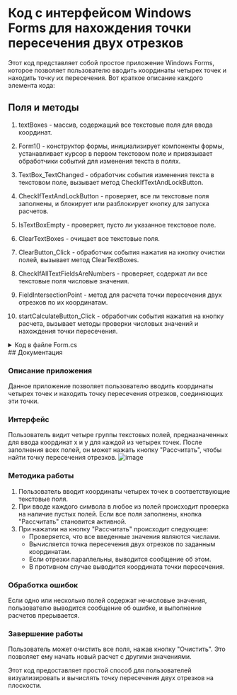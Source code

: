 # Код с интерфейсом Windows Forms для нахождения точки пересечения двух отрезков

Этот код представляет собой простое приложение Windows Forms, которое позволяет пользователю вводить координаты четырех точек и находить точку их пересечения. Вот краткое описание каждого элемента кода:

## Поля и методы

1. textBoxes - массив, содержащий все текстовые поля для ввода координат.

2. Form1() - конструктор формы, инициализирует компоненты формы, устанавливает курсор в первом текстовом поле и привязывает обработчики событий для изменения текста в полях.

3. TextBox_TextChanged - обработчик события изменения текста в текстовом поле, вызывает метод CheckIfTextAndLockButton.

4. CheckIfTextAndLockButton - проверяет, все ли текстовые поля заполнены, и блокирует или разблокирует кнопку для запуска расчетов.

5. IsTextBoxEmpty - проверяет, пусто ли указанное текстовое поле.

6. ClearTextBoxes - очищает все текстовые поля.

7. ClearButton_Click - обработчик события нажатия на кнопку очистки полей, вызывает метод ClearTextBoxes.

8. CheckIfAllTextFieldsAreNumbers - проверяет, содержат ли все текстовые поля числовые значения.

9. FieldIntersectionPoint - метод для расчета точки пересечения двух отрезков по их координатам.

10. startCalculateButton_Click - обработчик события нажатия на кнопку расчета, вызывает методы проверки числовых значений и нахождения точки пересечения.

<details>
<summary>Код в файле Form.cs</summary>

```cs
﻿using System;
using System.Collections.Generic;
using System.ComponentModel;
using System.Data;
using System.Drawing;
using System.Linq;
using System.Text;
using System.Threading.Tasks;
using System.Windows.Forms;
using static System.Windows.Forms.VisualStyles.VisualStyleElement;
using static System.Windows.Forms.VisualStyles.VisualStyleElement.ToolBar;
using TextBox = System.Windows.Forms.TextBox;

namespace WindowsFormsApp1
{
    public partial class Form1 : Form
    {
        private TextBox[] textBoxes;
        public Form1()
        {
            InitializeComponent();
            textBoxes = new TextBox[] { onePointX1, onePointX2, onePointY1, onePointY2, 
                secondPointX1, secondPointX2, secondPointY1, secondPointY2 };

            this.ActiveControl = onePointX1; //курсор в первом тектовом поле при инизиализации

            CheckIfTextAndLockButton();

            foreach (TextBox textBox in textBoxes)
            {
                textBox.TextChanged += TextBox_TextChanged;
            }
        }


        private void TextBox_TextChanged(object sender, EventArgs e)
        {
            CheckIfTextAndLockButton();
        }
        private void CheckIfTextAndLockButton()
        {
            startCalculateButton.Enabled = !textBoxes.Any(textBox => IsTextBoxEmpty(textBox));
        }
        private bool IsTextBoxEmpty(TextBox textBox)
        {
            return string.IsNullOrEmpty(textBox.Text);
        }


        /// <summary>
        /// Просто тупо очищает все поля <c>TextBox</c> циклом foreach
        /// </summary>
        private void ClearTextBoxes()
        {
            foreach (TextBox textBox in textBoxes)
            {
                textBox.Clear();
            }
        }
        private void ClearButton_Click(object sender, EventArgs e)
        {
            ClearTextBoxes();
        }


        /// <summary>
        /// Проверяет, что все текстовые поля содержат целочисленные значения. <para></para> 
        /// Если хотя бы одно поле не содержит целочисленный тип, выводит сообщение об ошибке и прерывает выполнение метода.
        /// </summary>
        private void CheckIfAllTextFieldsAreNumbers()
        {
            foreach (TextBox textBox in textBoxes)
            {
                if (!double.TryParse(textBox.Text, out _) && !int.TryParse(textBox.Text, out _))
                {
                    MessageBox.Show("Пожалуйста, введите числовое значение во все поля!", "Error!!!");
                    return;
                }
            }
        }


        public void FieldIntersectionPoint(double x1, double x2, double x3, double x4, 
            double y1, double y2, double y3, double y4)
        {
            //Уравнение прямой в общем виде имеет вид y = mx + b, где m - это коэффициент наклона прямой, а b - это коэффициент сдвига по оси y.
            //Для каждой из прямых мы можем найти значения коэффициентов m и b по формулам:
            //  Для первой прямой: 
            //  m1 = (y2 - y1) / (x2 - x1)
            //  b1 = y1 - m1 * x1
            //  Для второй прямой: 
            //  m2 = (y4 - y3) / (x4 - x3)
            //  b2 = y3 - m2 * x3

            //Теперь у нас есть уравнения двух прямых в виде y = m1 * x + b1 и y = m2 * x + b2.
            //Для нахождения точки пересечения этих прямых, нужно решить систему уравнений:
            //  m1 * x + b1 = m2 * x + b2
            //  m1 * x + b1 = m2 * x + b2

            double m1 = (y2 - y1) / (x2 - x1);
            if (x2 == x1) m1 = 1100000000000000;
            double b1 = y1 - m1 * x1;

            double m2 = (y4 - y3) / (x4 - x3);
            if (x4 == x3) m2 = 1100000000000000;
            double b2 = y3 - m2 * x3;

            if (m1 == m2)
            {
                MessageBox.Show("Прямые параллельны, нет точки пересечения.");
            }
            else
            {
                double x = (b2 - b1) / (m1 - m2);
                double y = m1 * x + b1;

                MessageBox.Show($"Точка пересечения: ({x}, {y})");
            }
        }

        private void startCalculateButton_Click(object sender, EventArgs e)
        {
            CheckIfAllTextFieldsAreNumbers();

            double x1 = Double.Parse(onePointX1.Text);
            double x2 = Double.Parse(onePointX2.Text);
            double y1 = Double.Parse(onePointY1.Text);
            double y2 = Double.Parse(onePointY2.Text);

            double x3 = Double.Parse(secondPointX1.Text);
            double x4 = Double.Parse(secondPointX2.Text);
            double y3 = Double.Parse(secondPointY1.Text);
            double y4 = Double.Parse(secondPointY2.Text);

            FieldIntersectionPoint(x1, x2, x3, x4, y1, y2, y3, y4);
        }


    }
}
```
</details>
## Документация

### Описание приложения
Данное приложение позволяет пользователю вводить координаты четырех точек и находить точку пересечения отрезков, соединяющих эти точки.

### Интерфейс
Пользователь видит четыре группы текстовых полей, предназначенных для ввода координат x и y для каждой из четырех точек. После заполнения всех полей, он может нажать кнопку "Рассчитать", чтобы найти точку пересечения отрезков.
![image](https://github.com/Schrodinger71/Lesson/assets/132720404/aeeaf5d8-eb00-4f5b-8aa9-ac9e2b76bb14)

### Методика работы
1. Пользователь вводит координаты четырех точек в соответствующие текстовые поля.
2. При вводе каждого символа в любое из полей происходит проверка на наличие пустых полей. Если все поля заполнены, кнопка "Рассчитать" становится активной.
3. При нажатии на кнопку "Рассчитать" происходит следующее:
   - Проверяется, что все введенные значения являются числами.
   - Вычисляется точка пересечения двух отрезков по заданным координатам.
   - Если отрезки параллельны, выводится сообщение об этом.
   - В противном случае выводится координата точки пересечения.

### Обработка ошибок
Если одно или несколько полей содержат нечисловые значения, пользователю выводится сообщение об ошибке, и выполнение расчетов прерывается.

### Завершение работы
Пользователь может очистить все поля, нажав кнопку "Очистить". Это позволяет ему начать новый расчет с другими значениями.

Этот код предоставляет простой способ для пользователей визуализировать и вычислять точку пересечения двух отрезков на плоскости.


